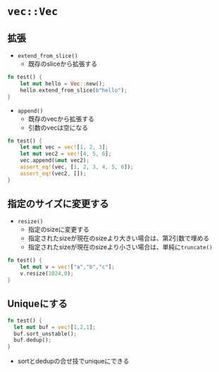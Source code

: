 # `vec::Vec`

## 拡張

* `extend_from_slice()`
  * 既存のsliceから拡張する
 
```rust
fn test() {
    let mut hello = Vec::new();
    hello.extend_from_slice(b"hello");
}
```

* `append()`
  * 既存のvecから拡張する
  * 引数のvecは空になる

```rust
fn test() {
    let mut vec = vec![1, 2, 3];
    let mut vec2 = vec![4, 5, 6];
    vec.append(&mut vec2);
    assert_eq!(vec, [1, 2, 3, 4, 5, 6]);
    assert_eq!(vec2, []);    
}
```


## 指定のサイズに変更する

* `resize()`
  * 指定のsizeに変更する
  * 指定されたsizeが現在のsizeより大きい場合は、第2引数で埋める
  * 指定されたsizeが現在のsizeより小さい場合は、単純に`truncate()`
 
```rust
fn test() {
    let mut v = vec!["a","b","c"];
    v.resize(1024,0);
}
```

## Uniqueにする

```rust
fn test() {
  let mut buf = vec![1,2,1];
  buf.sort_unstable();
  buf.dedup();
}
```

* sortとdedupの合せ技でuniqueにできる
